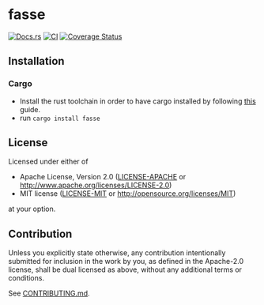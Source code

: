 # fasse
<!---
[![Crates.io](https://img.shields.io/crates/v/fasse.svg)](https://crates.io/crates/fasse)
-->

[![Docs.rs](https://docs.rs/fasse/badge.svg)](https://docs.rs/fasse)
[![CI](https://github.com/mklf/fasse/workflows/Continuous%20Integration/badge.svg)](https://github.com/mklf/fasse/actions)
[![Coverage Status](https://coveralls.io/repos/github/mklf/fasse/badge.svg?branch=master)](https://coveralls.io/github/mklf/fasse?branch=master)
## Installation

### Cargo

* Install the rust toolchain in order to have cargo installed by following
  [this](https://www.rust-lang.org/tools/install) guide.
* run `cargo install fasse`

## License

Licensed under either of

 * Apache License, Version 2.0
   ([LICENSE-APACHE](LICENSE-APACHE) or http://www.apache.org/licenses/LICENSE-2.0)
 * MIT license
   ([LICENSE-MIT](LICENSE-MIT) or http://opensource.org/licenses/MIT)

at your option.

## Contribution

Unless you explicitly state otherwise, any contribution intentionally submitted
for inclusion in the work by you, as defined in the Apache-2.0 license, shall be
dual licensed as above, without any additional terms or conditions.

See [CONTRIBUTING.md](CONTRIBUTING.md).
